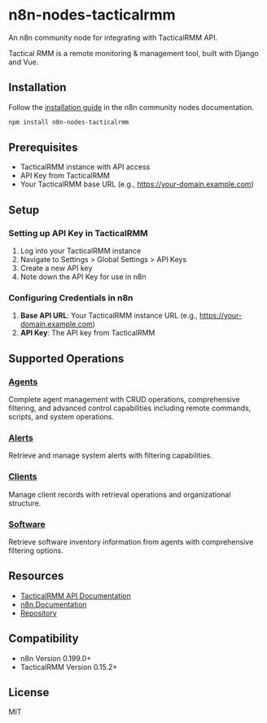 # n8n-nodes-tacticalrmm

An n8n community node for integrating with TacticalRMM API.

Tactical RMM is a remote monitoring & management tool, built with Django and Vue.

## Installation

Follow the [installation guide](https://docs.n8n.io/integrations/community-nodes/installation/) in the n8n community nodes documentation.

```bash
npm install n8n-nodes-tacticalrmm
```

## Prerequisites

- TacticalRMM instance with API access
- API Key from TacticalRMM
- Your TacticalRMM base URL (e.g., https://your-domain.example.com)

## Setup

### Setting up API Key in TacticalRMM

1. Log into your TacticalRMM instance
2. Navigate to Settings > Global Settings > API Keys
3. Create a new API key
4. Note down the API Key for use in n8n

### Configuring Credentials in n8n

1. **Base API URL**: Your TacticalRMM instance URL (e.g., https://your-domain.example.com)
2. **API Key**: The API key from TacticalRMM

## Supported Operations

### [Agents](./docs/agents.md)
Complete agent management with CRUD operations, comprehensive filtering, and advanced control capabilities including remote commands, scripts, and system operations.

### [Alerts](./docs/alerts.md)
Retrieve and manage system alerts with filtering capabilities.

### [Clients](./docs/clients.md)
Manage client records with retrieval operations and organizational structure.

### [Software](./docs/software.md)
Retrieve software inventory information from agents with comprehensive filtering options.

## Resources

- [TacticalRMM API Documentation](https://docs.tacticalrmm.com/)
- [n8n Documentation](https://docs.n8n.io)
- [Repository](https://github.com/redanthrax/tacticalrmm-node)

## Compatibility

- n8n Version 0.199.0+
- TacticalRMM Version 0.15.2+

## License

MIT
